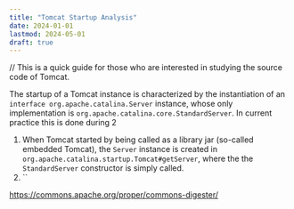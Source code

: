 ```yaml
---
title: "Tomcat Startup Analysis"
date: 2024-01-01
lastmod: 2024-05-01
draft: true
---
```


// This is a quick guide for those who are interested in studying the source code of Tomcat.

The startup of a Tomcat instance is characterized by the instantiation of an `interface org.apache.catalina.Server` instance, whose only implementation is `org.apache.catalina.core.StandardServer`. In current practice this is done during 2 

1. When Tomcat started by being called as a library jar (so-called embedded Tomcat), the `Server` instance is created in `org.apache.catalina.startup.Tomcat#getServer`, where the the `StandardServer` constructor is simply called.
2. ``

https://commons.apache.org/proper/commons-digester/